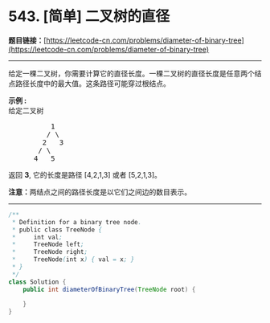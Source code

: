 # 543. [简单] 二叉树的直径

**题目链接：**[https://leetcode-cn.com/problems/diameter-of-binary-tree](https://leetcode-cn.com/problems/diameter-of-binary-tree)

---

<div class="content__1Y2H">
 <div class="notranslate">
  <p>给定一棵二叉树，你需要计算它的直径长度。一棵二叉树的直径长度是任意两个结点路径长度中的最大值。这条路径可能穿过根结点。</p> 
  <p><strong>示例 :</strong><br> 给定二叉树</p> 
  <pre class="language-text">          1
         / \
        2   3
       / \     
      4   5    
</pre> 
  <p>返回&nbsp;<strong>3</strong>, 它的长度是路径 [4,2,1,3] 或者&nbsp;[5,2,1,3]。</p> 
  <p><strong>注意：</strong>两结点之间的路径长度是以它们之间边的数目表示。</p> 
 </div>
</div>

---

```java
/**
 * Definition for a binary tree node.
 * public class TreeNode {
 *     int val;
 *     TreeNode left;
 *     TreeNode right;
 *     TreeNode(int x) { val = x; }
 * }
 */
class Solution {
    public int diameterOfBinaryTree(TreeNode root) {
        
    }
}
```